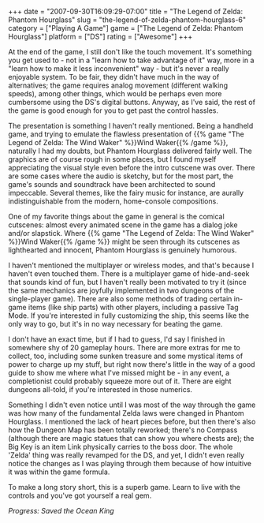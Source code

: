 +++
date = "2007-09-30T16:09:29-07:00"
title = "The Legend of Zelda: Phantom Hourglass"
slug = "the-legend-of-zelda-phantom-hourglass-6"
category = ["Playing A Game"]
game = ["The Legend of Zelda: Phantom Hourglass"]
platform = ["DS"]
rating = ["Awesome"]
+++

At the end of the game, I still don't like the touch movement.  It's something you get used to - not in a "learn how to take advantage of it" way, more in a "learn how to make it less inconvenient" way - but it's never a really enjoyable system.  To be fair, they didn't have much in the way of alternatives; the game requires analog movement (different walking speeds), among other things, which would be perhaps even more cumbersome using the DS's digital buttons.  Anyway, as I've said, the rest of the game is good enough for you to get past the control hassles.

The presentation is something I haven't really mentioned.  Being a handheld game, and trying to emulate the flawless presentation of {{% game "The Legend of Zelda: The Wind Waker" %}}Wind Waker{{% /game %}}, naturally I had my doubts, but Phantom Hourglass delivered fairly well.  The graphics are of course rough in some places, but I found myself appreciating the visual style even before the intro cutscene was over.  There are some cases where the audio is sketchy, but for the most part, the game's sounds and soundtrack have been architected to sound impeccable.  Several themes, like the fairy music for instance, are aurally indistinguishable from the modern, home-console compositions.

One of my favorite things about the game in general is the comical cutscenes: almost every animated scene in the game has a dialog joke and/or slapstick.  Where {{% game "The Legend of Zelda: The Wind Waker" %}}Wind Waker{{% /game %}} might be seen through its cutscenes as lighthearted and innocent, Phantom Hourglass is genuinely humorous.

I haven't mentioned the multiplayer or wireless modes, and that's because I haven't even touched them.  There is a multiplayer game of hide-and-seek that sounds kind of fun, but I haven't really been motivated to try it (since the same mechanics are joyfully implemented in two dungeons of the single-player game).  There are also some methods of trading certain in-game items (like ship parts) with other players, including a passive Tag Mode.  If you're interested in fully customizing the ship, this seems like the only way to go, but it's in no way necessary for beating the game.

I don't have an exact time, but if I had to guess, I'd say I finished in somewhere shy of 20 gameplay hours.  There are more extras for me to collect, too, including some sunken treasure and some mystical items of power to charge up my stuff, but right now there's little in the way of a good guide to show me where what I've missed might be - in any event, a completionist could probably squeeze more out of it.  There are eight dungeons all-told, if you're interested in those numerics.

Something I didn't even notice until I was most of the way through the game was how many of the fundamental Zelda laws were changed in Phantom Hourglass.  I mentioned the lack of heart pieces before, but then there's also how the Dungeon Map has been totally reworked; there's no Compass (although there are magic statues that can show you where chests are); the Big Key is an item Link physically carries to the boss door.  The whole 'Zelda' thing was really revamped for the DS, and yet, I didn't even really notice the changes as I was playing through them because of how intuitive it was within the game formula.

To make a long story short, this is a superb game.  Learn to live with the controls and you've got yourself a real gem.

<i>Progress: Saved the Ocean King</i>